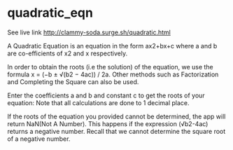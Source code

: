 # quadratic_eqn
See live link http://clammy-soda.surge.sh/quadratic.html

A Quadratic Equation is an equation in the form ax2+bx+c where a and b are co-efficients of x2 and x respectively.

In order to obtain the roots (i.e the solution) of the equation, we use the formula x = (−b ± √(b2 − 4ac)) / 2a. Other methods such as Factorization and Completing the Square can also be used.

Enter the coefficients a and b and constant c to get the roots of your equation: Note that all calculations are done to 1 decimal place.

If the roots of the equation you provided cannot be determined, the app will return NaN(Not A Number). This happens if the expression (√b2-4ac) returns a negative number. Recall that we cannot determine the square root of a negative number.
